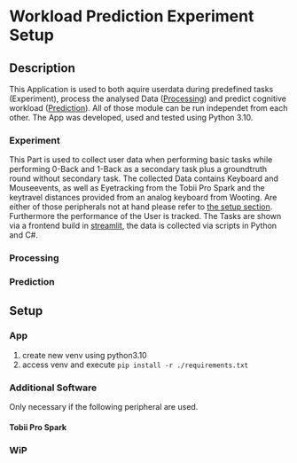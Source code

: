 # Workload Prediction Experiment Setup
## Description
This Application is used to both aquire userdata during predefined tasks (Experiment), process the analysed Data ([Processing](###Processing)) and predict cognitive workload ([Prediction](###Prediction)). All of those module can be run independet from each other.
The App was developed, used and tested using Python 3.10.
### Experiment
This Part is used to collect user data when performing basic tasks while performing 0-Back and 1-Back as a secondary task plus a groundtruth round without secondary task. The collected Data contains Keyboard and Mouseevents, as well as Eyetracking from the Tobii Pro Spark and the keytravel distances provided from an analog keyboard from Wooting. Are either of those peripherals not at hand please refer to [the setup section](###WiP).
Furthermore the performance of the User is tracked. 
The Tasks are shown via a frontend build in [streamlit](https://streamlit.io), the data is collected via scripts in Python and C#.

### Processing

### Prediction
## Setup
### App
1. create new venv using python3.10
2. access venv and execute `pip install -r ./requirements.txt`
### Additional Software
Only necessary if the following peripheral are used. 
#### Tobii Pro Spark 
### WiP




